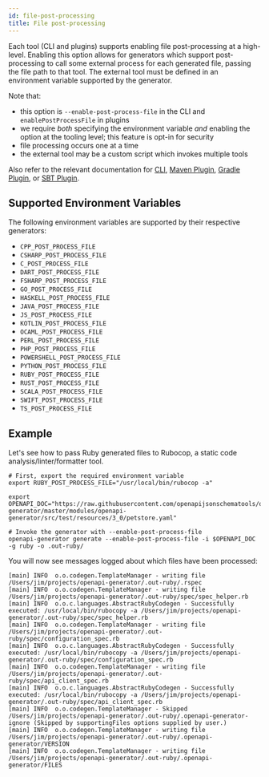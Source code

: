 ```yaml
---
id: file-post-processing
title: File post-processing
---
```


Each tool (CLI and plugins) supports enabling file post-processing at a high-level. Enabling this option allows for generators which support post-processing to call some external process for each generated file, passing the file path to that tool. The external tool must be defined in an environment variable supported by the generator.

Note that:

* this option is `--enable-post-process-file` in the CLI and `enablePostProcessFile` in plugins
* we require _both_ specifying the environment variable _and_ enabling the option at the tooling level; this feature is opt-in for security 
* file processing occurs one at a time
* the external tool may be a custom script which invokes multiple tools

Also refer to the relevant documentation for [CLI](./usage.md), [Maven Plugin](https://github.com/OpenAPITools/openapi-generator/blob/master/modules/openapi-generator-maven-plugin/README.md), [Gradle Plugin](https://github.com/OpenAPITools/openapi-generator/blob/master/modules/openapi-generator-gradle-plugin/README.adoc), or [SBT Plugin](https://github.com/OpenAPITools/sbt-openapi-generator/blob/master/README.md).

## Supported Environment Variables

The following environment variables are supported by their respective generators:
<!-- query with: grep -Rn '_POST_PROCESS_FILE"' modules | grep -Eo '[^"]+_POST_PROCESS_FILE' | sort -u -->

* `CPP_POST_PROCESS_FILE`
* `CSHARP_POST_PROCESS_FILE`
* `C_POST_PROCESS_FILE`
* `DART_POST_PROCESS_FILE`
* `FSHARP_POST_PROCESS_FILE`
* `GO_POST_PROCESS_FILE`
* `HASKELL_POST_PROCESS_FILE`
* `JAVA_POST_PROCESS_FILE`
* `JS_POST_PROCESS_FILE`
* `KOTLIN_POST_PROCESS_FILE`
* `OCAML_POST_PROCESS_FILE`
* `PERL_POST_PROCESS_FILE`
* `PHP_POST_PROCESS_FILE`
* `POWERSHELL_POST_PROCESS_FILE`
* `PYTHON_POST_PROCESS_FILE`
* `RUBY_POST_PROCESS_FILE`
* `RUST_POST_PROCESS_FILE`
* `SCALA_POST_PROCESS_FILE`
* `SWIFT_POST_PROCESS_FILE`
* `TS_POST_PROCESS_FILE`

## Example

Let's see how to pass Ruby generated files to Rubocop, a static code analysis/linter/formatter tool.

```
# First, export the required environment variable
export RUBY_POST_PROCESS_FILE="/usr/local/bin/rubocop -a"

export OPENAPI_DOC="https://raw.githubusercontent.com/openapijsonschematools/openapi-generator/master/modules/openapi-generator/src/test/resources/3_0/petstore.yaml"

# Invoke the generator with --enable-post-process-file
openapi-generator generate --enable-post-process-file -i $OPENAPI_DOC -g ruby -o .out-ruby/
```

You will now see messages logged about which files have been processed:

```
[main] INFO  o.o.codegen.TemplateManager - writing file /Users/jim/projects/openapi-generator/.out-ruby/.rspec
[main] INFO  o.o.codegen.TemplateManager - writing file /Users/jim/projects/openapi-generator/.out-ruby/spec/spec_helper.rb
[main] INFO  o.o.c.languages.AbstractRubyCodegen - Successfully executed: /usr/local/bin/rubocopy -a /Users/jim/projects/openapi-generator/.out-ruby/spec/spec_helper.rb
[main] INFO  o.o.codegen.TemplateManager - writing file /Users/jim/projects/openapi-generator/.out-ruby/spec/configuration_spec.rb
[main] INFO  o.o.c.languages.AbstractRubyCodegen - Successfully executed: /usr/local/bin/rubocopy -a /Users/jim/projects/openapi-generator/.out-ruby/spec/configuration_spec.rb
[main] INFO  o.o.codegen.TemplateManager - writing file /Users/jim/projects/openapi-generator/.out-ruby/spec/api_client_spec.rb
[main] INFO  o.o.c.languages.AbstractRubyCodegen - Successfully executed: /usr/local/bin/rubocopy -a /Users/jim/projects/openapi-generator/.out-ruby/spec/api_client_spec.rb
[main] INFO  o.o.codegen.TemplateManager - Skipped /Users/jim/projects/openapi-generator/.out-ruby/.openapi-generator-ignore (Skipped by supportingFiles options supplied by user.)
[main] INFO  o.o.codegen.TemplateManager - writing file /Users/jim/projects/openapi-generator/.out-ruby/.openapi-generator/VERSION
[main] INFO  o.o.codegen.TemplateManager - writing file /Users/jim/projects/openapi-generator/.out-ruby/.openapi-generator/FILES
```
